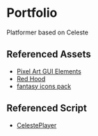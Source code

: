 # Portfolio
Platformer based on Celeste

## Referenced Assets 
- [Pixel Art GUI Elements](https://mounirtohami.itch.io/pixel-art-gui-elements)
- [Red Hood](https://legnops.itch.io/red-hood-character)
- [fantasy icons pack](https://shikashipx.itch.io/shikashis-fantasy-icons-pack)

## Referenced Script
- [CelestePlayer](https://github.com/NoelFB/Celeste/tree/master/Source/Player)